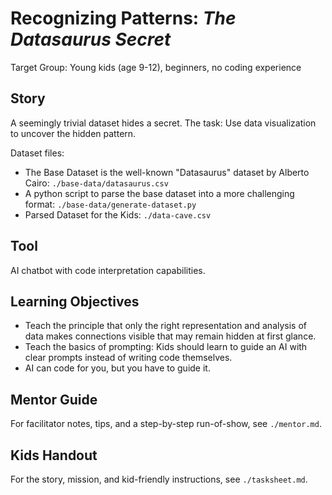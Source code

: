 # Recognizing Patterns: _The Datasaurus Secret_

Target Group: Young kids (age 9-12), beginners, no coding experience

## Story

A seemingly trivial dataset hides a secret. The task: Use data visualization to uncover the hidden pattern.

Dataset files:

- The Base Dataset is the well-known "Datasaurus" dataset by Alberto Cairo: `./base-data/datasaurus.csv`
- A python script to parse the base dataset into a more challenging format: `./base-data/generate-dataset.py`
- Parsed Dataset for the Kids: `./data-cave.csv`

## Tool

AI chatbot with code interpretation capabilities.

## Learning Objectives

- Teach the principle that only the right representation and analysis of data makes connections visible that may remain hidden at first glance.
- Teach the basics of prompting: Kids should learn to guide an AI with clear prompts instead of writing code themselves.
- AI can code for you, but you have to guide it.

## Mentor Guide

For facilitator notes, tips, and a step-by-step run-of-show, see `./mentor.md`.

## Kids Handout

For the story, mission, and kid-friendly instructions, see `./tasksheet.md`.

